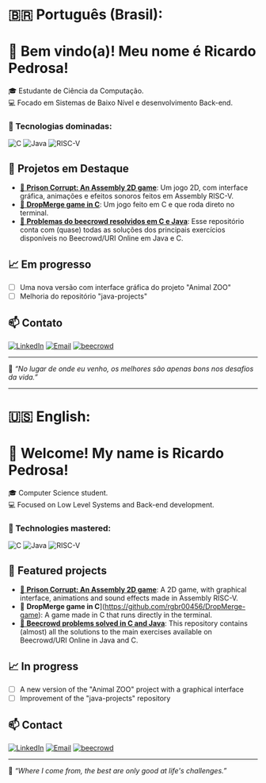 # 🇧🇷 Português (Brasil):

# 👋 Bem vindo(a)! Meu nome é Ricardo Pedrosa!

🎓 Estudante de Ciência da Computação.<br>
💻 Focado em Sistemas de Baixo Nível e desenvolvimento Back-end.  

### 🧠 Tecnologias dominadas:

![C](https://img.shields.io/badge/C-00599C?style=flat-square&logo=c&logoColor=white)
![Java](https://img.shields.io/badge/Java-007396?style=flat-square&logo=openjdk&logoColor=white)
![RISC-V](https://img.shields.io/badge/RISC--V-000000?style=flat-square&logo=riscv&logoColor=white)

## 🚀 Projetos em Destaque

- [🔗 **Prison Corrupt: An Assembly 2D game**](https://github.com/rgbr00456/Prison-Corrupt): Um jogo 2D, com interface gráfica, animações e efeitos sonoros feitos em Assembly RISC-V.
- [🔗 **DropMerge game in C**](https://github.com/rgbr00456/DropMerge-game): Um jogo feito em C e que roda direto no terminal. 
- [🔗 **Problemas do beecrowd resolvidos em C e Java**](https://github.com/rgbr00456/Beecrowd-Solutions): Esse repositório conta com (quase) todas as soluções dos principais exercícios disponíveis no Beecrowd/URI Online em Java e C.

## 📈 Em progresso

- [ ] Uma nova versão com interface gráfica do projeto "Animal ZOO"  
- [ ] Melhoria do repositório "java-projects"  

## 📫 Contato

[![LinkedIn](https://img.shields.io/badge/LinkedIn-0077B5?style=for-the-badge&logo=linkedin&logoColor=white)](www.linkedin.com/in/ricardo-pedrosa-39299833a)
[![Email](https://img.shields.io/badge/E--mail-D14836?style=for-the-badge&logo=gmail&logoColor=white)](rpramos2005@gmail.com)
[![beecrowd](https://img.shields.io/badge/beecrowd-121212?style=for-the-badge&logo=data:image/svg+xml;base64,YOUR_LOGO_BASE64&logoColor=yellow)](https://judge.beecrowd.com/pt/profile/1066404)


---

💬 *“No lugar de onde eu venho, os melhores são apenas bons nos desafios da vida.”*

---

# 🇺🇸 English:

# 👋 Welcome! My name is Ricardo Pedrosa!

🎓 Computer Science student.<br>
💻 Focused on Low Level Systems and Back-end development.

### 🧠 Technologies mastered:

![C](https://img.shields.io/badge/C-00599C?style=flat-square&logo=c&logoColor=white)
![Java](https://img.shields.io/badge/Java-007396?style=flat-square&logo=openjdk&logoColor=white)
![RISC-V](https://img.shields.io/badge/RISC--V-000000?style=flat-square&logo=riscv&logoColor=white)

## 🚀 Featured projects

- [🔗 **Prison Corrupt: An Assembly 2D game**](https://github.com/rgbr00456/Prison-Corrupt): A 2D game, with graphical interface, animations and sound effects made in Assembly RISC-V.
- 🔗 **DropMerge game in C**](https://github.com/rgbr00456/DropMerge-game): A game made in C that runs directly in the terminal. 
- [🔗 **Beecrowd problems solved in C and Java**](https://github.com/rgbr00456/Beecrowd-Solutions): This repository contains (almost) all the solutions to the main exercises available on Beecrowd/URI Online in Java and C.

## 📈 In progress

- [ ] A new version of the "Animal ZOO" project with a graphical interface  
- [ ] Improvement of the "java-projects" repository  

## 📫 Contact

[![LinkedIn](https://img.shields.io/badge/LinkedIn-0077B5?style=for-the-badge&logo=linkedin&logoColor=white)](www.linkedin.com/in/ricardo-pedrosa-39299833a)
[![Email](https://img.shields.io/badge/E--mail-D14836?style=for-the-badge&logo=gmail&logoColor=white)](rpramos2005@gmail.com)
[![beecrowd](https://img.shields.io/badge/beecrowd-121212?style=for-the-badge&logo=data:image/svg+xml;base64,YOUR_LOGO_BASE64&logoColor=yellow)](https://judge.beecrowd.com/pt/profile/1066404)


---

💬 *“Where I come from, the best are only good at life's challenges.”*
